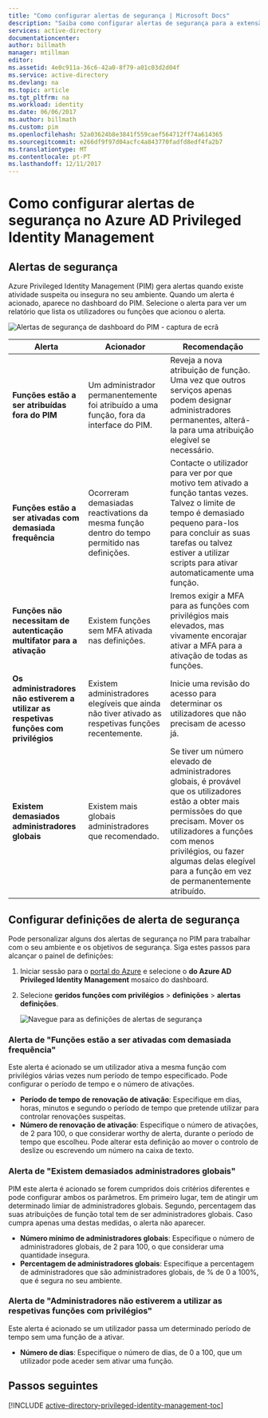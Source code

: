 ```yaml
---
title: "Como configurar alertas de segurança | Microsoft Docs"
description: "Saiba como configurar alertas de segurança para a extensão do Azure Privileged Identity Management."
services: active-directory
documentationcenter: 
author: billmath
manager: mtillman
editor: 
ms.assetid: 4e0c911a-36c6-42a0-8f79-a01c03d2d04f
ms.service: active-directory
ms.devlang: na
ms.topic: article
ms.tgt_pltfrm: na
ms.workload: identity
ms.date: 06/06/2017
ms.author: billmath
ms.custom: pim
ms.openlocfilehash: 52a03624b8e3841f559caef564712ff74a614365
ms.sourcegitcommit: e266df9f97d04acfc4a843770fadfd8edf4fa2b7
ms.translationtype: MT
ms.contentlocale: pt-PT
ms.lasthandoff: 12/11/2017
---
```

# <a name="how-to-configure-security-alerts-in-azure-ad-privileged-identity-management"></a>Como configurar alertas de segurança no Azure AD Privileged Identity Management
## <a name="security-alerts"></a>Alertas de segurança
Azure Privileged Identity Management (PIM) gera alertas quando existe atividade suspeita ou insegura no seu ambiente. Quando um alerta é acionado, aparece no dashboard do PIM. Selecione o alerta para ver um relatório que lista os utilizadores ou funções que acionou o alerta.

![Alertas de segurança de dashboard do PIM - captura de ecrã][1]

| Alerta | Acionador | Recomendação |
| --- | --- | --- |
| **Funções estão a ser atribuídas fora do PIM** |Um administrador permanentemente foi atribuído a uma função, fora da interface do PIM. |Reveja a nova atribuição de função. Uma vez que outros serviços apenas podem designar administradores permanentes, alterá-la para uma atribuição elegível se necessário. |
| **Funções estão a ser ativadas com demasiada frequência** |Ocorreram demasiadas reactivations da mesma função dentro do tempo permitido nas definições. |Contacte o utilizador para ver por que motivo tem ativado a função tantas vezes. Talvez o limite de tempo é demasiado pequeno para-los para concluir as suas tarefas ou talvez estiver a utilizar scripts para ativar automaticamente uma função. |
| **Funções não necessitam de autenticação multifator para a ativação** |Existem funções sem MFA ativada nas definições. |Iremos exigir a MFA para as funções com privilégios mais elevados, mas vivamente encorajar ativar a MFA para a ativação de todas as funções. |
| **Os administradores não estiverem a utilizar as respetivas funções com privilégios** |Existem administradores elegíveis que ainda não tiver ativado as respetivas funções recentemente. |Inicie uma revisão do acesso para determinar os utilizadores que não precisam de acesso já. |
| **Existem demasiados administradores globais** |Existem mais globais administradores que recomendado. |Se tiver um número elevado de administradores globais, é provável que os utilizadores estão a obter mais permissões do que precisam. Mover os utilizadores a funções com menos privilégios, ou fazer algumas delas elegível para a função em vez de permanentemente atribuído. |

## <a name="configure-security-alert-settings"></a>Configurar definições de alerta de segurança
Pode personalizar alguns dos alertas de segurança no PIM para trabalhar com o seu ambiente e os objetivos de segurança. Siga estes passos para alcançar o painel de definições:

1. Iniciar sessão para o [portal do Azure](https://portal.azure.com/) e selecione o **do Azure AD Privileged Identity Management** mosaico do dashboard.
2. Selecione **geridos funções com privilégios** > **definições** > **alertas definições**.
   
    ![Navegue para as definições de alertas de segurança][2]

### <a name="roles-are-being-activated-too-frequently-alert"></a>Alerta de "Funções estão a ser ativadas com demasiada frequência"
Este alerta é acionado se um utilizador ativa a mesma função com privilégios várias vezes num período de tempo especificado. Pode configurar o período de tempo e o número de ativações.

* **Período de tempo de renovação de ativação**: Especifique em dias, horas, minutos e segundo o período de tempo que pretende utilizar para controlar renovações suspeitas.
* **Número de renovação de ativação**: Especifique o número de ativações, de 2 para 100, o que considerar worthy de alerta, durante o período de tempo que escolheu. Pode alterar esta definição ao mover o controlo de deslize ou escrevendo um número na caixa de texto.

### <a name="there-are-too-many-global-administrators-alert"></a>Alerta de "Existem demasiados administradores globais"
PIM este alerta é acionado se forem cumpridos dois critérios diferentes e pode configurar ambos os parâmetros. Em primeiro lugar, tem de atingir um determinado limiar de administradores globais. Segundo, percentagem das suas atribuições de função total tem de ser administradores globais. Caso cumpra apenas uma destas medidas, o alerta não aparecer.  

* **Número mínimo de administradores globais**: Especifique o número de administradores globais, de 2 para 100, o que considerar uma quantidade insegura.
* **Percentagem de administradores globais**: Especifique a percentagem de administradores que são administradores globais, de % de 0 a 100%, que é segura no seu ambiente.

### <a name="administrators-arent-using-their-privileged-roles-alert"></a>Alerta de "Administradores não estiverem a utilizar as respetivas funções com privilégios"
Este alerta é acionado se um utilizador passa um determinado período de tempo sem uma função de a ativar.

* **Número de dias**: Especifique o número de dias, de 0 a 100, que um utilizador pode aceder sem ativar uma função.

## <a name="next-steps"></a>Passos seguintes
[!INCLUDE [active-directory-privileged-identity-management-toc](../../includes/active-directory-privileged-identity-management-toc.md)]

<!--Image references-->

[1]: ./media/active-directory-privileged-identity-management-how-to-configure-security-alerts/PIM_security_dash.png
[2]: ./media/active-directory-privileged-identity-management-how-to-configure-security-alerts/PIM_security_settings.png
